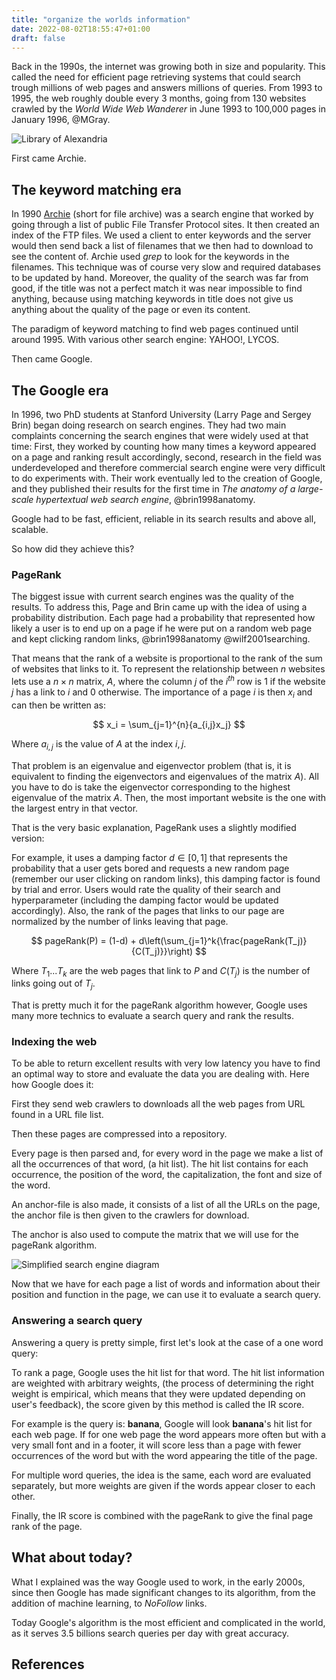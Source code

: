 ```yaml
---
title: "organize the worlds information"
date: 2022-08-02T18:55:47+01:00
draft: false
---
```


Back in the 1990s, the internet was growing both in size and popularity. This
called the need for efficient page retrieving systems that could search trough
millions of web pages and answers millions of queries. From 1993 to 1995, the
web roughly double every 3 months, going from 130 websites crawled by the
_World Wide Web Wanderer_ in June 1993 to 100,000 pages in January 1996, @MGray.

![Library of Alexandria](https://upload.wikimedia.org/wikipedia/commons/6/64/Ancientlibraryalex.jpg)

First came Archie.

## The keyword matching era

In 1990 [Archie](https://www.youtube.com/watch?v=TdM3MNq9YL0) (short for file
archive) was a search engine that worked by going  through a list of public
File Transfer Protocol sites.  It then created an index of the FTP files.  We
used a client to enter keywords and the server would then send back a list of
filenames that we then had to download to see the content of. Archie used
_grep_ to look for the keywords in the filenames.  This technique was of course
very slow and required databases to be updated by hand. Moreover, the quality
of the search was far from good, if the title was not a perfect match it was
near impossible to find anything, because using matching keywords in title does
not give us anything about the quality of the page or even its content.

The paradigm of keyword matching to find web pages continued until around 1995.
With various other search engine: YAHOO!, LYCOS.

Then came Google.

## The Google era

In 1996, two PhD students at Stanford University (Larry Page and Sergey Brin)
began doing research on search engines. They had two main complaints concerning
the search engines that were widely used at that time:
First, they worked by counting how many times a keyword appeared on a page and
ranking result accordingly, second, research in the field was underdeveloped
and therefore commercial search engine were very difficult to do experiments
with.
Their work eventually led to the creation of Google, and they published their
results for the first time in _The anatomy of a large-scale hypertextual web
search engine_, @brin1998anatomy.

Google had to be fast, efficient, reliable in its search results and
above all, scalable.

So how did they achieve this?

### PageRank

The biggest issue with current search engines was the quality of the results.
To address this, Page and Brin came up with the idea of using a probability
distribution. Each page had a probability that represented how likely a user is
to end up on a page if he were put on a random web page and kept clicking
random links, @brin1998anatomy @wilf2001searching.

That means that the rank of a website is proportional to the rank of the sum of
websites that links to it. To represent the relationship between $n$ websites
lets use a $n \times n$ matrix, $A$, where the column $j$ of the $i^{th}$ row is $1$
if the website $j$ has a link to $i$ and $0$ otherwise.
The importance of a page $i$ is then $x_i$ and can then be written as:

$$
x_i = \sum_{j=1}^{n}{a_{i,j}x_j}
$$

Where $a_{i,j}$ is the value of $A$ at the index $i,j$.

That problem is an eigenvalue and eigenvector problem (that is, it is
equivalent to finding the eigenvectors and eigenvalues of the matrix $A$). All you
have to do is take the eigenvector corresponding to the highest eigenvalue of
the matrix $A$. Then, the most important website is the one with the largest
entry in that vector.

That is the very basic explanation, PageRank uses a slightly modified version:

For example, it uses a damping factor $d \in [0,1]$ that represents the
probability that a user gets bored and requests a new random page (remember our
user clicking on random links), this damping factor is found by trial and
error. Users would rate the quality of their search and hyperparameter
(including the damping factor would be updated accordingly). Also, the rank of
the pages that links to our page are normalized by the number of links leaving
that page.

$$
pageRank(P) = (1-d) + d\left(\sum_{j=1}^k{\frac{pageRank(T_j)}{C(T_j)}}\right)
$$

Where $T_1 ... T_k$ are the web pages that link to $P$ and $C(T_j)$ is the number of links
going out of $T_j$.


That is pretty much it for the pageRank algorithm however, Google uses many
more technics to evaluate a search query and rank the results.

### Indexing the web


To be able to return excellent results with very low latency you have to find
an optimal way to store and evaluate the data you are dealing with.
Here how Google does it:

First they send web crawlers to downloads all the web pages from URL found in
a URL file list.

Then these pages are compressed into a repository.

Every page is then parsed and, for every word in the page we make a list of all
the occurrences of that word, (a hit list). The hit list contains for each
occurrence, the position of the word, the capitalization, the font and size of
the word.

An anchor-file is also made, it consists  of a list of all the URLs on the
page, the anchor file is then given to the crawlers for download.

The anchor is also used to compute the matrix that we will use for the pageRank
algorithm.

![Simplified search engine diagram](https://raw.githubusercontent.com/NathanHB/NathanHB.github.io/gh-pages/assets/images/search_engine.svg)

Now that we have for each page a list of words and information about their
position and function in the page, we can use it to evaluate a search query.

### Answering a search query

Answering a query is pretty simple, first let's look at the case of
a one word query:

To rank a page, Google uses the hit list for that word. The hit list
information are weighted with arbitrary weights, (the process of determining
the right weight is empirical, which means that they were updated depending on
user's feedback), the score given by this method is called the IR score.

For example is the query is: __banana__, Google will look __banana__'s hit list
for each web page. If for one web page the word appears more often but with
a very small font and in a footer, it will score less than a page with fewer
occurrences of the word but with the word appearing the title of the page.

For multiple word queries, the idea is the same, each word are evaluated
separately, but more weights are given if the words appear closer to each other.

Finally, the IR score is combined with the pageRank to give the final page rank
of the page.


## What about today?

What I explained was the way Google used to work, in the early 2000s, since
then Google has made significant changes to its algorithm, from the addition of
machine learning, to _NoFollow_ links.

Today Google's algorithm is the most efficient and complicated in the world, as
it serves $3.5$ billions search queries per day with great accuracy.

## References


